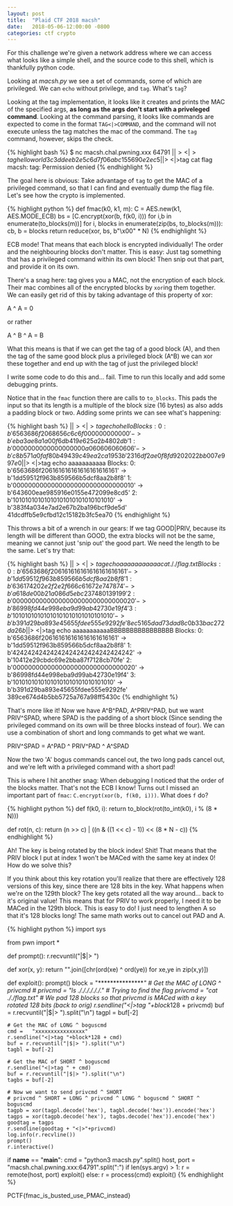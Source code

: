 ```yaml
---
layout: post
title:  "Plaid CTF 2018 macsh"
date:   2018-05-06-12:00:00 -0800
categories: ctf crypto
---
```

For this challenge we're given a network address where we can access what looks like a simple shell, and the source code to this shell, which is thankfully python code.

Looking at _macsh.py_ we see a set of commands, some of which are privileged. We can `echo` without privilege, and `tag`. What's `tag`?

Looking at the tag implementation, it looks like it creates and prints the MAC of the specified args, **as long as the args don't start with a priveleged command**. Looking at the command parsing, it looks like commands are expected to come in the format `TAG<|>COMMAND`, and the command will not execute unless the tag matches the mac of the command. The `tag` command, however, skips the check.

{% highlight bash %}
$ nc macsh.chal.pwning.xxx 64791
|$|> <|>tag hello world
3c3ddeeb2e5c6d7f06abc155690e2ec5
|$|> <|>tag cat flag
macsh: tag: Permission denied
{% endhighlight %}

The goal here is obvious: Take advantage of `tag` to get the MAC of a privileged command, so that I can find and eventually dump the flag file. Let's see how the crypto is implemented.

{% highlight python %}
def fmac(k0, k1, m):
    C = AES.new(k1, AES.MODE_ECB)
    bs = [C.encrypt(xor(b, f(k0, i))) for i,b in enumerate(to_blocks(m))]
    for i, blocks in enumerate(zip(bs, to_blocks(m))):
        cb, b = blocks
    return reduce(xor, bs, b"\x00" * N)
{% endhighlight %}

ECB mode! That means that each block is encrypted individually! The order and the neighbouring blocks don't matter. This is easy: Just tag something that has a privileged command within its own block! Then snip out that part, and provide it on its own.

There's a snag here: tag gives you a MAC, not the encryption of each block. Their mac combines all of the encrypted blocks by `xor`ing them together. We can easily get rid of this by taking advantage of this property of xor:

A ^ A = 0

or rather

A ^ B ^ A = B

What this means is that if we can get the tag of a good block (A), and then the tag of the same good block plus a privileged block (A^B) we can xor these together and end up with the tag of just the privileged block!

I write some code to do this and... fail. Time to run this locally and add some debugging prints.

Notice that in the `fmac` function there are calls to `to_blocks`. This pads the input so that its length is a multiple of the block size (16 bytes) as also adds a padding block or two. Adding some prints we can see what's happening:

{% highlight bash %}
|$|> <|>tag echo hello
Blocks:
0: b'6563686f2068656c6c6f000000000000' -> b'eba3ae8a1a00f6db419e625a2b4802db'
1: b'0000000000000000000a060606060606' -> b'c8b571a0faf80b49439c49ea2ca1953b'
2316df2ae0f8fd9202022bb007e997e0
|$|> <|>tag echo aaaaaaaaaaa
Blocks:
0: b'6563686f206161616161616161616161' -> b'1dd59512f963b859566b5dcf8aa2b8f8'
1: b'00000000000000000000000000000010' -> b'643600eae985916e0155e472099e8cd5'
2: b'10101010101010101010101010101010' -> b'383f4a034e7ad2e67b2ba196bcf9de5d'
41dcdffb5e9cfbd12c15182b3fc5ea70
{% endhighlight %}

This throws a bit of a wrench in our gears: If we tag GOOD|PRIV, because its length will be different than GOOD, the extra blocks will not be the same, meaning we cannot just 'snip out' the good part. We need the length to be the same. Let's try that:

{% highlight bash %}
|$|> <|>tag echo aaaaaaaaaaacat ././flag.txt
Blocks:
0: b'6563686f206161616161616161616161' -> b'1dd59512f963b859566b5dcf8aa2b8f8'
1: b'636174202e2f2e2f666c61672e747874' -> b'a618de00b21a086d5ebc237480139199'
2: b'00000000000000000000000000000020' -> b'86998fd44e998eba9d99ab42730e19f4'
3: b'10101010101010101010101010101010' -> b'b391d29ba893e45655fdee555e9292fe'
8ec5165dad73dad8c0b33bac272da26b
|$|> <|>tag echo aaaaaaaaaaaBBBBBBBBBBBBBBBB
Blocks:
0: b'6563686f206161616161616161616161' -> b'1dd59512f963b859566b5dcf8aa2b8f8'
1: b'42424242424242424242424242424242' -> b'10412e29cbdc69e2bba87f7128cb70fe'
2: b'00000000000000000000000000000020' -> b'86998fd44e998eba9d99ab42730e19f4'
3: b'10101010101010101010101010101010' -> b'b391d29ba893e45655fdee555e9292fe'
389ce674d4b5bb5725a767a98ff5430c
{% endhighlight %}

That's more like it! Now we have A^B^PAD, A^PRIV^PAD, but we want PRIV^SPAD, where SPAD is the padding of a short block (Since sending the privileged command on its own will be three blocks instead of four). We can use a combination of short and long commands to get what we want.

PRIV^SPAD = A^PAD ^ PRIV^PAD ^ A^SPAD

Now the two 'A' bogus commands cancel out, the two long pads cancel out, and we're left with a privileged command with a short pad!

This is where I hit another snag: When debugging I noticed that the order of the blocks matter. That's not the ECB I know! Turns out I missed an important part of `fmac`: `C.encrypt(xor(b, f(k0, i)))`. What does `f` do?

{% highlight python %}
def f(k0, i):
    return to_block(rot(to_int(k0), i % (8 * N)))

def rot(n, c):
    return (n >> c) | ((n & ((1 << c) - 1)) << (8 * N - c))
{% endhighlight %}

Ah! The key is being rotated by the block index! Shit! That means that the PRIV block I put at index 1 won't be MACed with the same key at index 0! How do we solve this?

If you think about this key rotation you'll realize that there are effectively 128 versions of this key, since there are 128 bits in the key. What happens when we're on the 129th block? The key gets rotated all the way around... back to it's original value! This means that for PRIV to work properly, I need it to be MACed in the 129th block. This is easy to do! I just need to lengthen A so that it's 128 blocks long! The same math works out to cancel out PAD and A.

{% highlight python %}
import sys

from pwn import *

def prompt():
    r.recvuntil("|$|> ")

def xor(x, y):
    return "".join([chr(ord(xe) ^ ord(ye)) for xe,ye in zip(x,y)])

def exploit():
    prompt()
    block = "****************"
    # Get the MAC of LONG ^ privcmd
    # privcmd =   "ls ././././././." # Trying to find the flag
    privcmd =   "cat ././flag.txt"
    # We pad 128 blocks so that privcmd is MACed with a key rotated 128 bits (back to orig)
    r.sendline("<|>tag "+block*128 + privcmd)
    buf = r.recvuntil("|$|> ").split("\n")
    tagpl = buf[-2]

    # Get the MAC of LONG ^ boguscmd
    cmd =   "xxxxxxxxxxxxxxxx"
    r.sendline("<|>tag "+block*128 + cmd)
    buf = r.recvuntil("|$|> ").split("\n")
    tagbl = buf[-2]

    # Get the MAC of SHORT ^ boguscmd
    r.sendline("<|>tag " + cmd)
    buf = r.recvuntil("|$|> ").split("\n")
    tagbs = buf[-2]

    # Now we want to send privcmd ^ SHORT
    # privcmd ^ SHORT = LONG ^ privcmd ^ LONG ^ boguscmd ^ SHORT ^ boguscmd
    tagpb = xor(tagpl.decode('hex'), tagbl.decode('hex')).encode('hex')
    tagps = xor(tagpb.decode('hex'), tagbs.decode('hex')).encode('hex')
    goodtag = tagps
    r.sendline(goodtag + "<|>"+privcmd)
    log.info(r.recvline())
    prompt()
    r.interactive()


if __name__ == "__main__":
    cmd = "python3 macsh.py".split()
    host, port = "macsh.chal.pwning.xxx:64791".split(":")
    if len(sys.argv) > 1:
        r = remote(host, port)
        exploit()
    else:
        r = process(cmd)
        exploit()
{% endhighlight %}

PCTF{fmac_is_busted_use_PMAC_instead}

